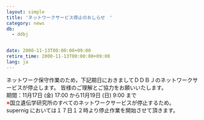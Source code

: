 ```yaml
---
layout: simple
title: 'ネットワークサービス停止のおしらせ　'
category: news
db:
  - ddbj


date: 2000-11-13T00:00:00+09:00
retire_time: 2000-11-13T00:00:00+09:00
lang: ja
---
```


ネットワーク保守作業のため，下記期日におきましてＤＤＢＪのネットワークサービスが停止します。 皆様のご理解とご協力をお願いいたします。<br>期間：11月17日 (金) 17:00 から11月19日 (日) 9:00 まで<br>
<font color="red">※</font>国立遺伝学研究所のすべてのネットワークサービスが停止するため。<br>supernig においては１７日１２時より停止作業を開始させて頂きます。
